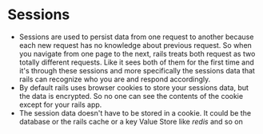 # Sessions
- Sessions are used to persist data from one request to another because each new request has no knowledge about previous request. So when you navigate from one page to the next, rails treats both request as two totally different requests. Like it sees both of them for the first time and it's through these sessions and more specifically the sessions data that rails can recognize who you are and respond accordingly.
- By default rails uses browser cookies to store your sessions data, but the data is encrypted. So no one can see the contents of the cookie except for your rails app.
- The session data doesn't have to be stored in a cookie. It could be the database or the rails cache or a key Value Store like _redis_ and so on
